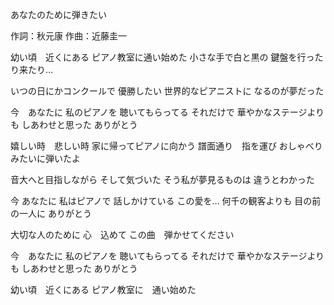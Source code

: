 あなたのために弾きたい

作詞：秋元康
作曲：近藤圭一

幼い頃　近くにある
ピアノ教室に通い始めた
小さな手で白と黒の
鍵盤を行ったり来たり…

いつの日にかコンクールで
優勝したい
世界的なピアニストに
なるのが夢だった

今　あなたに
私のピアノを
聴いてもらってる
それだけで
華やかなステージよりも
しあわせと思った
ありがとう

嬉しい時　悲しい時
家に帰ってピアノに向かう
譜面通り　指を運び
おしゃべりみたいに弾いたよ

音大へと目指しながら
そして気づいた
そう私が夢見るものは
違うとわかった

今 あなたに
私はピアノで
話しかけている
この愛を…
何千の観客よりも
目の前の一人に
ありがとう

大切な人のために
心　込めて
この曲　弾かせてください

今　あなたに
私のピアノを
聴いてもらってる
それだけで
華やかなステージよりも
しあわせと思った
ありがとう

幼い頃　近くにある
ピアノ教室に　通い始めた